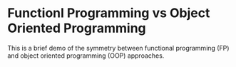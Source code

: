 # Functionl Programming vs Object Oriented Programming

This is a brief demo of the symmetry between functional programming (FP) and object oriented programming (OOP) approaches.
